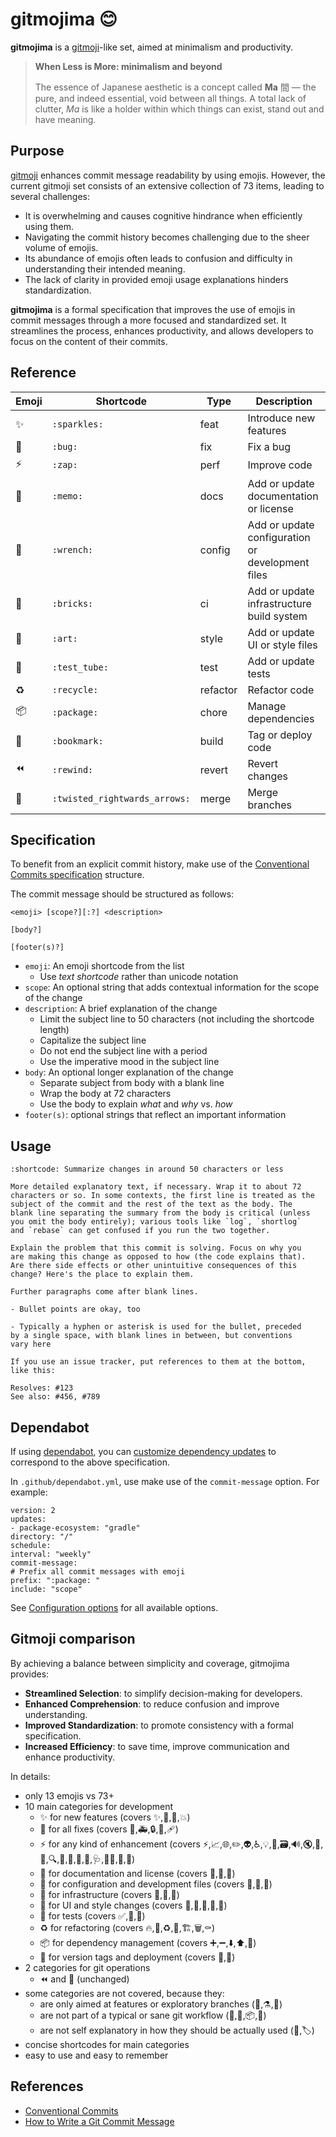 # gitmojima 😊

**gitmojima** is a [gitmoji](https://gitmoji.dev/)-like set, aimed at minimalism and productivity.

> **When Less is More: minimalism and beyond**
>
> The essence of Japanese aesthetic is a concept called **Ma** 間 — the pure, and indeed essential,
void between all things. A total lack of clutter, *Ma* is like a holder within which things can
exist, stand out and have meaning.

## Purpose

[gitmoji](https://gitmoji.dev/) enhances commit message readability by using emojis. However, the
current gitmoji set consists of an extensive collection of 73 items, leading to several challenges:

* It is overwhelming and causes cognitive hindrance when efficiently using them.
* Navigating the commit history becomes challenging due to the sheer volume of emojis.
* Its abundance of emojis often leads to confusion and difficulty in understanding their intended meaning.
* The lack of clarity in provided emoji usage explanations hinders standardization.

**gitmojima** is a formal specification that improves the use of emojis in commit messages through
a more focused and standardized set. It streamlines the process, enhances productivity, and allows
developers to focus on the content of their commits.

## Reference

| Emoji | Shortcode                  | Type     | Description            |
|-------|----------------------------|----------|------------------------|
| ✨ | `:sparkles:`                  | feat     | Introduce new features |
| 🐛 | `:bug:`                       | fix      | Fix a bug |
| ⚡️ | `:zap:`                       | perf     | Improve code |
| 📝 | `:memo:`                      | docs     | Add or update documentation or license |
| 🔧 | `:wrench:`                    | config   | Add or update configuration or development files |
| 🧱 | `:bricks:`                    | ci       | Add or update infrastructure build system |
| 🎨 | `:art:`                       | style    | Add or update UI or style files |
| 🧪 | `:test_tube:`                 | test     | Add or update tests |
| ♻️ | `:recycle:`                   | refactor | Refactor code |
| 📦️ | `:package:`                   | chore    | Manage dependencies |
| 🔖 | `:bookmark:`                  | build    | Tag or deploy code |
| ⏪️ | `:rewind:`                    | revert   | Revert changes |
| 🔀 | `:twisted_rightwards_arrows:` | merge    | Merge branches |

## Specification

To benefit from an explicit commit history, make use of the [Conventional Commits specification](https://www.conventionalcommits.org/en/v1.0.0/#summary)
structure.

The commit message should be structured as follows:

```
<emoji> [scope?][:?] <description>

[body?]

[footer(s)?]
```

- `emoji`: An emoji shortcode from the list
    * Use *text shortcode* rather than unicode notation
- `scope`: An optional string that adds contextual information for the scope of the change
- `description`: A brief explanation of the change
    * Limit the subject line to 50 characters (not including the shortcode length)
    * Capitalize the subject line
    * Do not end the subject line with a period
    * Use the imperative mood in the subject line
- `body`: An optional longer explanation of the change
    * Separate subject from body with a blank line
    * Wrap the body at 72 characters
    * Use the body to explain *what* and *why* vs. *how*
- `footer(s)`: optional strings that reflect an important information


## Usage

```
:shortcode: Summarize changes in around 50 characters or less

More detailed explanatory text, if necessary. Wrap it to about 72
characters or so. In some contexts, the first line is treated as the
subject of the commit and the rest of the text as the body. The
blank line separating the summary from the body is critical (unless
you omit the body entirely); various tools like `log`, `shortlog`
and `rebase` can get confused if you run the two together.

Explain the problem that this commit is solving. Focus on why you
are making this change as opposed to how (the code explains that).
Are there side effects or other unintuitive consequences of this
change? Here's the place to explain them.

Further paragraphs come after blank lines.

- Bullet points are okay, too

- Typically a hyphen or asterisk is used for the bullet, preceded
by a single space, with blank lines in between, but conventions
vary here

If you use an issue tracker, put references to them at the bottom,
like this:

Resolves: #123
See also: #456, #789
```

## Dependabot

If using [dependabot](https://docs.github.com/en/code-security/dependabot), you can
[customize dependency updates](https://docs.github.com/en/code-security/dependabot/dependabot-version-updates/customizing-dependency-updates)
to correspond to the above specification.

In `.github/dependabot.yml`, use make use of the `commit-message` option. For example:

```
version: 2
updates:
- package-ecosystem: "gradle"
directory: "/"
schedule:
interval: "weekly"
commit-message:
# Prefix all commit messages with emoji
prefix: ":package: "
include: "scope"
```

See [Configuration options](https://docs.github.com/en/code-security/dependabot/dependabot-version-updates/configuration-options-for-the-dependabot.yml-file)
for all available options.

## Gitmoji comparison

By achieving a balance between simplicity and coverage, gitmojima provides:

* **Streamlined Selection**: to simplify decision-making for developers.
* **Enhanced Comprehension**: to reduce confusion and improve understanding.
* **Improved Standardization**: to promote consistency with a formal specification.
* **Increased Efficiency**: to save time, improve communication and enhance productivity.

In details:

* only 13 emojis vs 73+
* 10 main categories for development
    * ✨ for new features (covers ✨,🎉,💩,💥)
    * 🐛 for all fixes (covers 🐛,🚑️,🔒️,🥅,🩹)
    * ⚡️ for any kind of enhancement (covers ⚡️,📈,🌐,✏️,👽️,♿️,💡,💬,🗃️,🔊,🔇,🚸,🥚,🔍️,🌱,🚩,🛂,👔,🩺,🧑‍💻,🧵,🦺)
    * 📝 for documentation and license (covers 📝,📄,💸)
    * 🔧 for configuration and development files (covers 🔧,🔨,🙈)
    * 🧱 for infrastructure (covers 👷,💚,🧱)
    * 🎨 for UI and style changes (covers 🎨,💄,🍱,📱,💫)
    * 🧪 for tests (covers ✅,🧪,🤡)
    * ♻️ for refactoring (covers 🔥,🚨,♻️,🚚,🏗️,🗑️,⚰️)
    * 📦️ for dependency management (covers ➕,➖,⬇️,⬆️,📌)
    * 🔖 for version tags and deployment (covers 🚀,🔖)
* 2 categories for git operations
    * ⏪️ and 🔀 (unchanged)
* some categories are not covered, because they:
    * are only aimed at features or exploratory branches (🚧,⚗️,🧐)
    * are not part of a typical or sane git workflow (🔐,🍻,📦️,📸)
    * are not self explanatory in how they should be actually used (👥,🏷️)
* concise shortcodes for main categories
* easy to use and easy to remember

## References

* [Conventional Commits](https://www.conventionalcommits.org/)
* [How to Write a Git Commit Message](https://cbea.ms/git-commit/)
